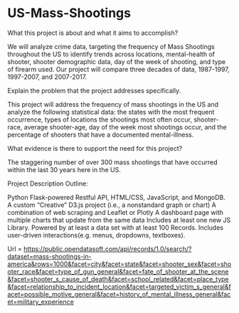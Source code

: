 # US-Mass-Shootings

What this project is about and what it aims to accomplish?

We will analyze crime data, targeting the frequency of Mass Shootings throughout the US to identify trends across locations, mental-health of shooter, shooter demographic data, day of the week of shooting, and type of firearm used. Our project will compare three decades of data, 1987-1997, 1997-2007, and 2007-2017.

Explain the problem that the project addresses specifically.

This project will address the frequency of mass shootings in the US and analyze the following statistical data: the states with the most frequent occurrence, types of locations the shootings most often occur, shooter-race, average shooter-age, day of the week most shootings occur, and the percentage of shooters that have a documented mental-illness. 

What evidence is there to support the need for this project?

The staggering number of over 300 mass shootings that have occurred within the last 30 years here in the US. 

Project Description Outline:

  Python Flask-powered Restful API, HTML/CSS, JavaScript, and MongoDB.  
  A custom “Creative” D3.js project (i.e., a nonstandard graph or chart)
  A combination of web scraping and Leaflet or Plotly
  A dashboard page with multiple charts that update from the same data
  Includes at least one new JS Library.
  Powered by at least a data set with at least 100 Records.
  Includes user-driven interactions(e.g. menus, dropdowns, textboxes).

Url = 
https://public.opendatasoft.com/api/records/1.0/search/?dataset=mass-shootings-in-america&rows=1000&facet=city&facet=state&facet=shooter_sex&facet=shooter_race&facet=type_of_gun_general&facet=fate_of_shooter_at_the_scene&facet=shooter_s_cause_of_death&facet=school_related&facet=place_type&facet=relationship_to_incident_location&facet=targeted_victim_s_general&facet=possible_motive_general&facet=history_of_mental_illness_general&facet=military_experience
